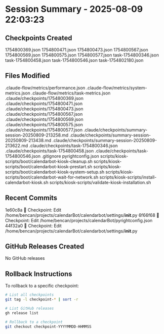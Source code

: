 # Session Summary - 2025-08-09 22:03:23

## Checkpoints Created
1754800369.json
1754800471.json
1754800473.json
1754800567.json
1754800569.json
1754800575.json
1754800577.json
task-1754800346.json
task-1754800458.json
task-1754800546.json
task-1754802180.json

## Files Modified
.claude-flow/metrics/performance.json
.claude-flow/metrics/system-metrics.json
.claude-flow/metrics/task-metrics.json
.claude/checkpoints/1754800369.json
.claude/checkpoints/1754800471.json
.claude/checkpoints/1754800473.json
.claude/checkpoints/1754800567.json
.claude/checkpoints/1754800569.json
.claude/checkpoints/1754800575.json
.claude/checkpoints/1754800577.json
.claude/checkpoints/summary-session-20250809-213258.md
.claude/checkpoints/summary-session-20250809-213438.md
.claude/checkpoints/summary-session-20250809-213622.md
.claude/checkpoints/task-1754800346.json
.claude/checkpoints/task-1754800458.json
.claude/checkpoints/task-1754800546.json
.gitignore
pyrightconfig.json
scripts/kiosk-scripts/boot/calendarbot-kiosk-cleanup.sh
scripts/kiosk-scripts/boot/calendarbot-kiosk-prestart.sh
scripts/kiosk-scripts/boot/calendarbot-kiosk-system-setup.sh
scripts/kiosk-scripts/boot/calendarbot-wait-for-network.sh
scripts/kiosk-scripts/install-calendarbot-kiosk.sh
scripts/kiosk-scripts/validate-kiosk-installation.sh

## Recent Commits
1e60c8a 🔖 Checkpoint: Edit /home/bencan/projects/calendarBot/calendarbot/settings/__init__.py
6f66f68 🔖 Checkpoint: Edit /home/bencan/projects/calendarBot/pyrightconfig.json
44f32a0 🔖 Checkpoint: Edit /home/bencan/projects/calendarBot/calendarbot/settings/__init__.py

## GitHub Releases Created
No GitHub releases

## Rollback Instructions
To rollback to a specific checkpoint:
```bash
# List all checkpoints
git tag -l checkpoint-* | sort -r

# List GitHub releases
gh release list

# Rollback to a checkpoint
git checkout checkpoint-YYYYMMDD-HHMMSS
```
